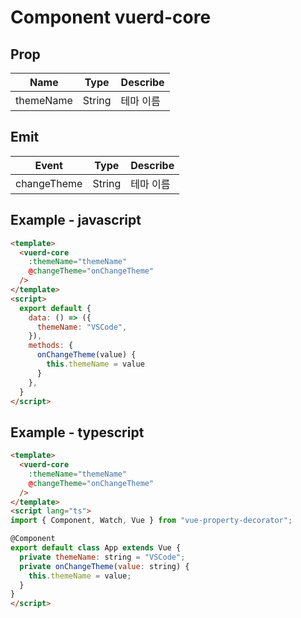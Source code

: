 # Component vuerd-core

## Prop
| Name | Type | Describe |
| --- | --- | --- |
| themeName | String | 테마 이름 |

## Emit
| Event | Type | Describe |
| --- | --- | --- |
| changeTheme | String | 테마 이름 |

## Example - javascript
```html
<template>
  <vuerd-core
    :themeName="themeName"
    @changeTheme="onChangeTheme"
  />
</template>
<script>
  export default {
    data: () => ({
      themeName: "VSCode",
    }),
    methods: {
      onChangeTheme(value) {
        this.themeName = value
      }
    },
  }
</script>
```

## Example - typescript
```html
<template>
  <vuerd-core
    :themeName="themeName"
    @changeTheme="onChangeTheme"
  />
</template>
<script lang="ts">
import { Component, Watch, Vue } from "vue-property-decorator";

@Component
export default class App extends Vue {
  private themeName: string = "VSCode";
  private onChangeTheme(value: string) {
    this.themeName = value;
  }
}
</script>
```
